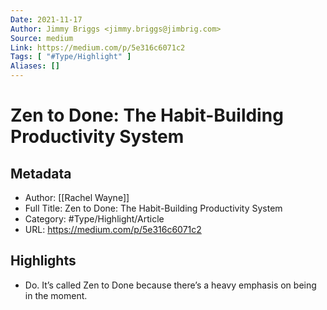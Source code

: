 ```yaml
---
Date: 2021-11-17
Author: Jimmy Briggs <jimmy.briggs@jimbrig.com>
Source: medium
Link: https://medium.com/p/5e316c6071c2
Tags: [ "#Type/Highlight" ]
Aliases: []
---
```

# Zen to Done: The Habit-Building Productivity System

## Metadata
- Author: [[Rachel Wayne]]
- Full Title: Zen to Done: The Habit-Building Productivity System
- Category: #Type/Highlight/Article
- URL: https://medium.com/p/5e316c6071c2

## Highlights
- Do. It’s called Zen to Done because there’s a heavy emphasis on being in the moment.
